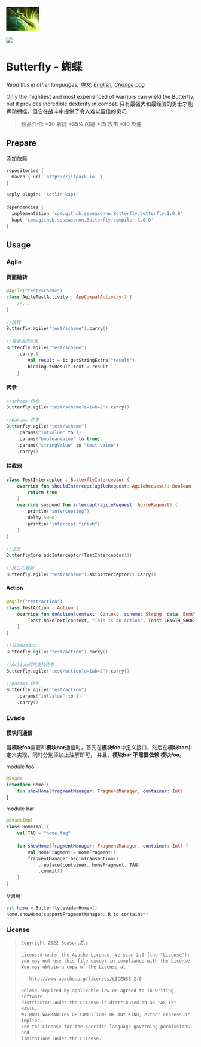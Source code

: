 ![](Butterfly.png)

[![](https://jitpack.io/v/ssseasonnn/Butterfly.svg)](https://jitpack.io/#ssseasonnn/Butterfly)

# Butterfly - 蝴蝶

*Read this in other languages: [中文](README.zh.md), [English](README.md), [Change Log](CHANGELOG.md)*

Only the mightiest and most experienced of warriors can wield the Butterfly, but it provides incredible dexterity in combat.
只有最强大和最经验的勇士才能挥动蝴蝶，但它在战斗中提供了令人难以置信的灵巧


> 物品介绍:
> +30 敏捷
> +35% 闪避
> +25 攻击
> +30 攻速

## Prepare

添加依赖

```gradle
repositories {
  maven { url 'https://jitpack.io' }
}
```

```gradle
apply plugin: 'kotlin-kapt'

dependencies {
  implementation 'com.github.ssseasonnn.Butterfly:butterfly:1.0.0'
  kapt 'com.github.ssseasonnn.Butterfly:compiler:1.0.0'
}
```

## Usage

### Agile

#### 页面跳转

```kotlin
@Agile("test/scheme")
class AgileTestActivity : AppCompatActivity() {
    //...
}

//跳转
Butterfly.agile("test/scheme").carry()

//需要返回结果
Butterfly.agile("test/scheme")
    .carry {
        val result = it.getStringExtra("result")
        binding.tvResult.text = result
    }
```

#### 传参

```kotlin
//scheme 传参
Butterfly.agile("test/scheme?a=1&b=2").carry()

//params 传参
Butterfly.agile("test/scheme")
    .params("intValue" to 1)
    .params("booleanValue" to true)
    .params("stringValue" to "test value")
    .carry()
```

#### 拦截器

```kotlin
class TestInterceptor : ButterflyInterceptor {
    override fun shouldIntercept(agileRequest: AgileRequest): Boolean {
        return true
    }
    override suspend fun intercept(agileRequest: AgileRequest) {
        println("intercepting")
        delay(5000)
        println("intercept finish")
    }
}

//注册
ButterflyCore.addInterceptor(TestInterceptor())

//跳过拦截器
Butterfly.agile("test/scheme").skipInterceptor().carry()
```

#### Action

```kotlin
@Agile("test/action")
class TestAction : Action {
    override fun doAction(context: Context, scheme: String, data: Bundle) {
        Toast.makeText(context, "This is an Action", Toast.LENGTH_SHORT).show()
    }
}

//启动Action
Butterfly.agile("test/action").carry()

//Action同样支持传参
Butterfly.agile("test/action?a=1&b=2").carry()

//params 传参
Butterfly.agile("test/action")
    .params("intValue" to 1)
    .carry()
```

### Evade

#### 模块间通信

当**模块foo**需要和**模块bar**通信时，首先在**模块foo**中定义接口，然后在**模块bar**中定义实现，同时分别添加上注解即可， 并且，**模块bar** **不需要依赖** **模块foo**。

module foo

```kotlin
@Evade
interface Home {
    fun showHome(fragmentManager: FragmentManager, container: Int)
}
```

module bar

```kotlin
@EvadeImpl
class HomeImpl {
    val TAG = "home_tag"

    fun showHome(fragmentManager: FragmentManager, container: Int) {
        val homeFragment = HomeFragment()
        fragmentManager.beginTransaction()
            .replace(container, homeFragment, TAG)
            .commit()
    }
}
```

//调用

```kotlin
val home = Butterfly.evade<Home>()
home.showHome(supportFragmentManager, R.id.container)
```

### License

> ```
> Copyright 2022 Season.Zlc
>
> Licensed under the Apache License, Version 2.0 (the "License");
> you may not use this file except in compliance with the License.
> You may obtain a copy of the License at
>
>    http://www.apache.org/licenses/LICENSE-2.0
>
> Unless required by applicable law or agreed to in writing, software
> distributed under the License is distributed on an "AS IS" BASIS,
> WITHOUT WARRANTIES OR CONDITIONS OF ANY KIND, either express or implied.
> See the License for the specific language governing permissions and
> limitations under the License.
> ```
